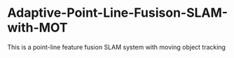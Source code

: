 # Adaptive-Point-Line-Fusison-SLAM-with-MOT
This is a point-line feature fusion SLAM system with moving object tracking
